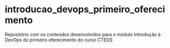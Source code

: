 # introducao_devops_primeiro_oferecimento
Repositório com os conteúdos desenvolvidos para o módulo Introdução à DevOps do primeiro oferecimento do curso CTEDS

